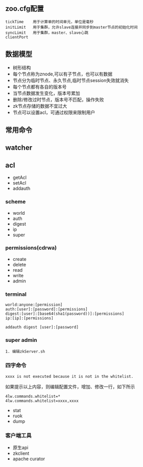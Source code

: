 ## zoo.cfg配置

```
tickTime    用于计算单的时间单元，单位是毫秒
initLimit   用于集群，允许slave连接并同步到master节点的初始化时间
syncLimit   用于集群，master、slave心跳
clientPort
```

## 数据模型

- 树形结构
- 每个节点称为znode,可以有子节点，也可以有数据
- 节点分为临时节点、永久节点,临时节点session失效就消失
- 每个节点都有各自的版本号
- 当节点数据发生变化，版本号累加
- 删除/修改过时节点，版本号不匹配，操作失败
- zk节点存储的数据不宜过大
- 节点可以设置acl，可通过权限来限制用户

## 常用命令

## watcher

## acl
- getAcl
- setAcl
- addauth

### scheme
- world
- auth
- digest
- ip
- super

### permissions(cdrwa)
- create
- delete
- read
- write
- admin

### terminal

```
world:anyone:[permission]
auth:[user]:[password]:[permissions]
digest:[user]:[base64(sha1(password))]:[permissions]
ip:[ip]:[permissions]

addauth digest [user]:[password]
```

### super admin

```
1. 编辑zkServer.sh

```

### 四字命令

```
xxxx is not executed because it is not in the whitelist.
```
如果提示以上内容，则编辑配置文件，增加、修改一行，如下所示
```
4lw.commands.whitelist=*
4lw.commands.whitelist=xxxx,xxxx
```

- stat
- ruok
- dump

### 客户端工具

- 原生api
- zkclient
- apache curator

